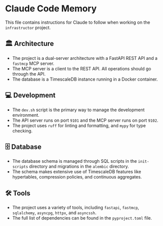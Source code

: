# Claude Code Memory

This file contains instructions for Claude to follow when working on the `infrastructor` project.

## 🏛️ Architecture

*   The project is a dual-server architecture with a FastAPI REST API and a `fastmcp` MCP server.
*   The MCP server is a client to the REST API. All operations should go through the API.
*   The database is a TimescaleDB instance running in a Docker container.

## 💻 Development

*   The `dev.sh` script is the primary way to manage the development environment.
*   The API server runs on port `9101` and the MCP server runs on port `9102`.
*   The project uses `ruff` for linting and formatting, and `mypy` for type checking.

## 🗄️ Database

*   The database schema is managed through SQL scripts in the `init-scripts` directory and migrations in the `alembic` directory.
*   The schema makes extensive use of TimescaleDB features like hypertables, compression policies, and continuous aggregates.

## 🛠️ Tools

*   The project uses a variety of tools, including `fastapi`, `fastmcp`, `sqlalchemy`, `asyncpg`, `httpx`, and `asyncssh`.
*   The full list of dependencies can be found in the `pyproject.toml` file.
